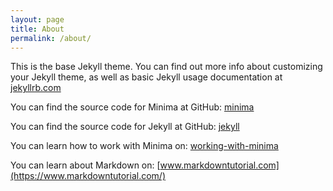 ```yaml
---
layout: page
title: About
permalink: /about/
---
```


This is the base Jekyll theme. You can find out more info about customizing your Jekyll theme, as well as basic Jekyll usage documentation at [jekyllrb.com](https://jekyllrb.com/)

You can find the source code for Minima at GitHub:
[minima](https://github.com/jekyll/minima)

You can find the source code for Jekyll at GitHub:
[jekyll](https://github.com/jekyll/jekyll)

You can learn how to work with Minima on:
[working-with-minima](https://www.chrishasz.com/yaght/general/working-with-minima)

You can learn about Markdown on:
[www.markdowntutorial.com](https://www.markdowntutorial.com/)
